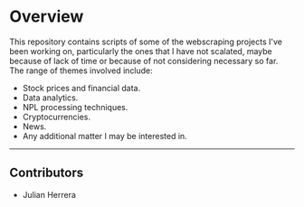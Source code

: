 # Overview 

This repository contains scripts of some of the webscraping projects I've been working on, particularly the ones that I have not scalated, maybe because of lack of time or because of not considering necessary so far.
The range of themes involved include:
* Stock prices and financial data.
* Data analytics.
* NPL processing techniques.
* Cryptocurrencies.
* News.
* Any additional matter I may be interested in.

---

## Contributors

- Julian Herrera
